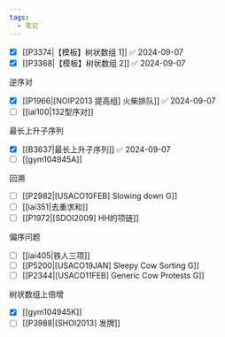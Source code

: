 ```yaml
---
tags:
  - 笔记
---
```

- [x] [[P3374|【模板】树状数组 1]] ✅ 2024-09-07
- [x] [[P3368|【模板】树状数组 2]] ✅ 2024-09-07

逆序对
- [x] [[P1966|[NOIP2013 提高组] 火柴排队]] ✅ 2024-09-07
- [ ] [[iai100|132型序对]]

最长上升子序列
- [x] [[B3637|最长上升子序列]] ✅ 2024-09-07
- [ ] [[gym104945A]]

回溯
- [ ] [[P2982|[USACO10FEB] Slowing down G]]
- [ ] [[iai351|去重求和]]
- [ ] [[P1972|[SDOI2009] HH的项链]]

偏序问题
- [ ] [[iai405|铁人三项]]
- [ ] [[P5200|[USACO19JAN] Sleepy Cow Sorting G]]
- [ ] [[P2344|[USACO11FEB] Generic Cow Protests G]]

树状数组上倍增
- [x] [[gym104945K]]
- [ ] [[P3988|[SHOI2013] 发牌]]

